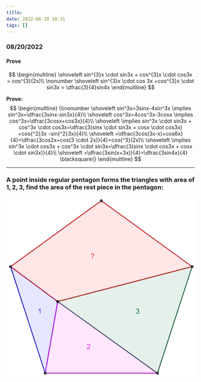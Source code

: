 ```yaml
---
title:
date: 2022-08-20 10:31
tags: []
---
```


### 08/20/2022

#### Prove
$$
\begin{multline}
\shoveleft sin^{3}x \cdot sin3x + cos^{3}x \cdot cos3x = cos^{3}(2x)\\ \nonumber
\shoveleft sin^{3}x \cdot cos 3x +cos^{3}x \cdot sin3x = \dfrac{3}{4}sin4x
\end{multline}
$$

**Prove:**
$$
\begin{multline} \\\nonumber
\shoveleft sin^3x=3sinx-4sin^3x \implies sin^3x=\dfrac{3sinx-sin3x}{4}\\
\shoveleft cos^3x=4cos^3x-3cosx \implies cos^3x=\dfrac{3cosx+cos3x}{4}\\
\shoveleft \implies sin^3x \cdot sin3x + cos^3x \cdot cos3x=\dfrac{3(sinx \cdot sin3x + cosx \cdot cos3x) +cos{^2}3x -sin{^2}3x}{4}\\
\shoveleft =\dfrac{3cos(3x-x)+cos6x}{4}=\dfrac{3cos2x+cos(3 \cdot 2x)}{4}=cos{^3}(2x)\\
\shoveleft \implies sin^3x \cdot cos3x + cos^3x \cdot sin3x=\dfrac{3(sinx \cdot cos3x + cosx \cdot sin3x)}{4}\\
\shoveleft =\dfrac{3sin(x+3x)}{4}=\dfrac{3sin4x}{4} \blacksquare{}
\end{multline}
$$

---

### A point inside regular pentagon forms the triangles with area of $1, 2, 3$, find the area of the rest piece in the pentagon:

![image-20220821033543849](/assets/images/2022/image-20220821033543849.png)

